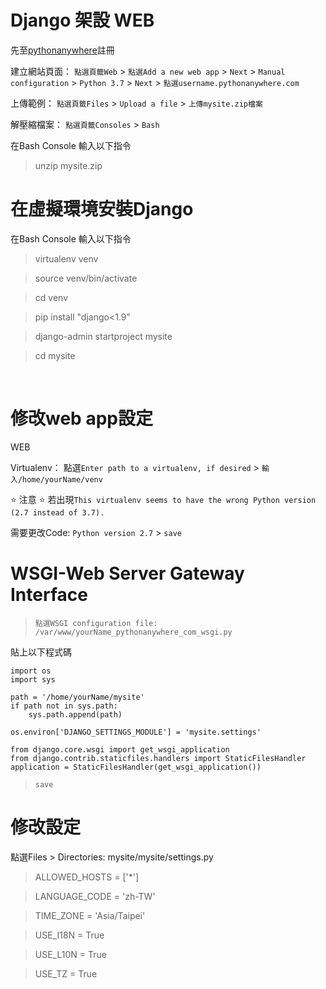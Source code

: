 # Django 架設 WEB

先至[pythonanywhere](https://www.pythonanywhere.com)註冊 <br>

建立網站頁面： `點選頁籤Web` > 
`點選Add a new web app` > 
`Next` > 
`Manual configuration` >
`Python 3.7` > 
`Next` > 
`點選username.pythonanywhere.com` <br>

上傳範例： `點選頁籤Files` > `Upload a file` > `上傳mysite.zip檔案` <br>

解壓縮檔案： `點選頁籤Consoles` > `Bash` <br>

在Bash Console 輸入以下指令

> unzip mysite.zip


# 在虛擬環境安裝Django

在Bash Console 輸入以下指令

> virtualenv venv

> source venv/bin/activate

> cd venv

> pip install "django<1.9"

> django-admin startproject mysite

> cd mysite

<br>

# 修改web app設定

WEB

Virtualenv： 點選`Enter path to a virtualenv, if desired` > `輸入/home/yourName/venv` <br>

:star: 注意 :star: 若出現`This virtualenv seems to have the wrong Python version (2.7 instead of 3.7).` 

需要更改Code: `Python version 2.7` > `save`
<br>

# WSGI-Web Server Gateway Interface

> `點選WSGI configuration file: /var/www/yourName_pythonanywhere_com_wsgi.py`

貼上以下程式碼
```
import os
import sys

path = '/home/yourName/mysite'
if path not in sys.path:
    sys.path.append(path)

os.environ['DJANGO_SETTINGS_MODULE'] = 'mysite.settings'

from django.core.wsgi import get_wsgi_application
from django.contrib.staticfiles.handlers import StaticFilesHandler
application = StaticFilesHandler(get_wsgi_application())
```
> `save`


# 修改設定

點選Files > Directories: mysite/mysite/settings.py

> ALLOWED_HOSTS = ['\*']

> LANGUAGE_CODE = 'zh-TW'

> TIME_ZONE = 'Asia/Taipei'

> USE_I18N = True

> USE_L10N = True

> USE_TZ = True 
